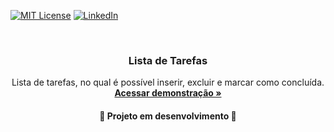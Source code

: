 [![MIT License](https://img.shields.io/github/license/othneildrew/Best-README-Template.svg?style=for-the-badge
)](https://github.com/daianezardo/task-list/LICENSE)
[![LinkedIn](https://img.shields.io/badge/-LinkedIn-black.svg?style=for-the-badge&logo=linkedin&colorB=555)](https://www.linkedin.com/in/daiane-zardo/)


<br />
<div align="center">

  <h3 align="center">Lista de Tarefas</h3>

  <p align="center">
    Lista de tarefas, no qual é possível inserir, excluir e marcar como concluída.
    <br />
    <a href="https://beautiful-stroopwafel-a0fe1d.netlify.app"><strong>Acessar demonstração »</strong></a>
  </p>

  <h4 align="center"> 
    🚧  Projeto em desenvolvimento  🚧
  </h4>
</div>
